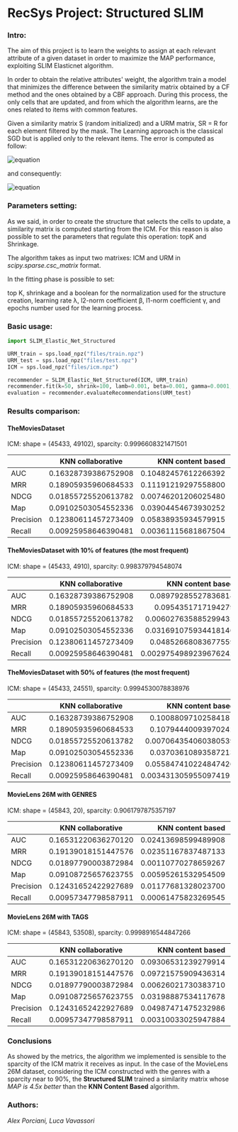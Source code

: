 # RecSys Project: Structured SLIM
### Intro:

The aim of this project is to learn the weights to assign at each relevant attribute of a given dataset in order to maximize the MAP performance, exploiting SLIM Elasticnet algorithm.

In order to obtain the relative attributes' weight, the algorithm train a model that minimizes the difference between the similarity matrix obtained by a CF method and the ones obtained by a CBF approach. During this process, the only cells that are updated, and from which the algorithm learns, are the ones related to items with common features.

Given a similarity matrix S (random initialized) and a URM matrix, SR = R for each element filtered by the mask. The Learning approach is the classical SGD but is applied only to the relevant items. The error is computed as follow:

![equation](http://latex.codecogs.com/svg.latex?e=\sum_{k}(S_{ik}\cdot{R_{-ik}})-r)

and consequently:

![equation](http://latex.codecogs.com/svg.latex?s_{ik}=\lambda\cdot{e}+\gamma+2\beta{S_{ik}})

### Parameters setting:

As we said, in order to create the structure that selects the cells to update, a similarity matrix is computed starting from the ICM. For this reason is also possible to set the parameters that regulate this operation: topK and Shrinkage.

The algorithm takes as input two matrixes: ICM and URM in *scipy.sparse.csc_matrix* format.

In the fitting phase is possible to set: 

top K, shrinkage and a boolean for the normalization used for the structure creation, learning rate λ, l2-norm coefficient β, l1-norm coefficient γ, and epochs number used for the learning process.

### Basic usage:

```python
import SLIM_Elastic_Net_Structured

URM_train = sps.load_npz("files/train.npz")
URM_test = sps.load_npz("files/test.npz")
ICM = sps.load_npz("files/icm.npz")

recommender = SLIM_Elastic_Net_Structured(ICM, URM_train)
recommender.fit(k=50, shrink=100, lamb=0.001, beta=0.001, gamma=0.0001, epochs= 50, normalize=True)
evaluation = recommender.evaluateRecommendations(URM_test)

```
### Results comparison: 

#### TheMoviesDataset

ICM: shape = (45433, 49102), sparcity: 0.9996608321471501

|              | KNN collaborative | KNN content based  | SLIM ElasticNet  | Structured SLIM  |
| -------------|:-----------------:| -----------------:| ----------------:| ----------------:|
|AUC           |0.16328739386752908|0.10482457612266392|0.2263805145071017|0.0712925984345927|
|MRR           |0.18905935960684533|0.11191219297558800|0.2645136270923570|0.0714445525835901|
|NDCG          |0.01855725520613782|0.00746201206025480|0.0311315445799227|0.0051277609005780|
|Map           |0.09102503054552336|0.03904454673930252|0.1272435077566548|0.0193769258401597|
|Precision     |0.12380611457273409|0.05838935934579915|0.1696978510621871|0.0329138280140035|
|Recall        |0.00925958646390481|0.00361115681867504|0.0149399014209997|0.0023711798147415|


#### TheMoviesDataset with 10% of features (the most frequent)

ICM: shape = (45433, 4910), sparcity: 0.998379794548074

|              | KNN collaborative | KNN content based  | SLIM ElasticNet  | Structured SLIM  |
| -------------|:-----------------:| -----------------:| ----------------:| ----------------:|
|AUC           |0.16328739386752908|0.08979285527836814|0.2263805145071017|0.07471752992504764|
|MRR           |0.18905935960684533|0.0954351717194279|0.2645136270923570|0.0748273483238209|
|NDCG          |0.01855725520613782|0.006027635885299432|0.0311315445799227|0.00525156182861393|
|Map           |0.09102503054552336|0.031691075934418146|0.1272435077566548|0.020370107270263175|
|Precision     |0.12380611457273409|0.04852668083677559|0.1696978510621871|0.03421635529701036|
|Recall        |0.00925958646390481|0.0029754989239676242|0.0149399014209997|0.0023486699132642124|

#### TheMoviesDataset with 50% of features (the most frequent)

ICM: shape = (45433, 24551), sparcity: 0.9994530078838976

|              | KNN collaborative | KNN content based  | SLIM ElasticNet  | Structured SLIM  |
| -------------|:-----------------:| -----------------:| ----------------:| ----------------:|
|AUC           |0.16328739386752908|0.10088097102584181|0.2263805145071017|0.07471752992504764|
|MRR           |0.18905935960684533|0.10794440093970242|0.2645136270923570|0.07474540688286659|
|NDCG          |0.01855725520613782|0.007064354060380539|0.0311315445799227|0.0051414034822329195|
|Map           |0.09102503054552336|0.03703610893587213|0.1272435077566548|0.020058438644704992|
|Precision     |0.12380611457273409|0.055847410224847426|0.1696978510621871|0.03371927822711188|
|Recall        |0.00925958646390481|0.0034313059550974195|0.0149399014209997|0.002295724200388743|

#### MovieLens 26M with GENRES 

ICM: shape = (45843, 20), sparcity: 0.9061797875357197

|              | KNN collaborative | KNN content based  | SLIM ElasticNet  | Structured SLIM  |
| -------------|:-----------------:| -----------------:| ----------------:| ----------------:|
|AUC           |0.16531220636270120|0.02413698599489908|0.2271634077587352|0.0792913926051874|
|MRR           |0.19139018151447576|0.02351167837487133|0.2636167539188936|0.0787235073903345|
|NDCG          |0.01897790003872984|0.00110770278659267|0.0310036592400856|0.0050223485920076|
|Map           |0.09108725657623755|0.00595261532954509|0.1263267745014880|0.0206817543414812|
|Precision     |0.12431652422927689|0.01177681328023700|0.1680321267170991|0.0339791489552076|
|Recall        |0.00957347798587911|0.00061475823269545|0.0146979726141915|0.0021920817766374|

#### MovieLens 26M with TAGS

ICM: shape = (45843, 53508), sparcity: 0.9998916544847266

|              | KNN collaborative | KNN content based  | SLIM ElasticNet  | Structured SLIM  |
| -------------|:-----------------:| -----------------:| ----------------:| ----------------:|
|AUC           |0.16531220636270120|0.09306531239279914|0.2271456963025925|0.0320176517965009|
|MRR           |0.19139018151447576|0.09721575909436314|0.2636120930093823|0.0309206601339358|
|NDCG          |0.01897790003872984|0.00626021730383710|0.0310051664326851|0.0021933634099461|
|Map           |0.09108725657623755|0.03198887534117678|0.1263297574835752|0.0075111395737320|
|Precision     |0.12431652422927689|0.04987471475232986|0.1680433128999261|0.0148082688263470|
|Recall        |0.00957347798587911|0.00310033025947884|0.0146982335097261|0.0011481825420549|

### Conclusions

As showed by the metrics, the algorithm we implemented is sensible to the sparcity of the ICM matrix it receives as input. In the case of the MovieLens 26M dataset, considering the ICM constructed with the genres with a sparcity near to 90%, the **Structured SLIM** trained a similarity matrix whose *MAP is 4.5x better* than the **KNN Content Based** algorithm.

### Authors: 
*Alex Porciani, Luca Vavassori*
